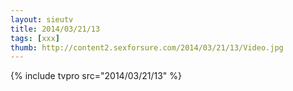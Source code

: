 ```yaml
--- 
layout: sieutv
title: 2014/03/21/13
tags: [xxx]
thumb: http://content2.sexforsure.com/2014/03/21/13/Video.jpg
---
```

{% include tvpro src="2014/03/21/13" %} 
